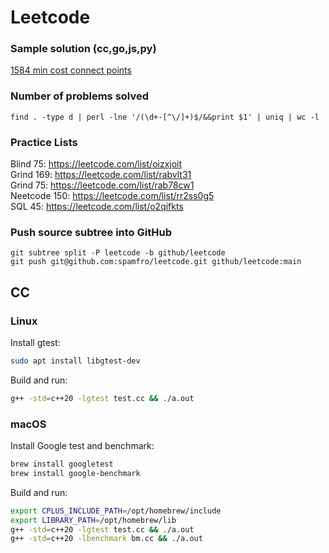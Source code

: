 # Leetcode

### Sample solution (cc,go,js,py)
[1584 min cost connect points](./graph/arch/1584-min-cost-connect-points)  

### Number of problems solved
```
find . -type d | perl -lne '/(\d+-[^\/]+)$/&&print $1' | uniq | wc -l
```
### Practice Lists
Blind 75: https://leetcode.com/list/oizxjoit  
Grind 169: https://leetcode.com/list/rabvlt31  
Grind 75: https://leetcode.com/list/rab78cw1  
Neetcode 150: https://leetcode.com/list/rr2ss0g5  
SQL 45: https://leetcode.com/list/o2qifkts  

### Push source subtree into GitHub
```
git subtree split -P leetcode -b github/leetcode
git push git@github.com:spamfro/leetcode.git github/leetcode:main
```

## CC

### Linux
Install gtest:
```bash
sudo apt install libgtest-dev  
```
Build and run:
```bash
g++ -std=c++20 -lgtest test.cc && ./a.out
```

### macOS
Install Google test and benchmark:
```bash
brew install googletest
brew install google-benchmark
```
Build and run:
```bash
export CPLUS_INCLUDE_PATH=/opt/homebrew/include
export LIBRARY_PATH=/opt/homebrew/lib
g++ -std=c++20 -lgtest test.cc && ./a.out
g++ -std=c++20 -lbenchmark bm.cc && ./a.out
```

